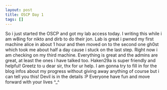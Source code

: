 ```yaml
---
layout: post
title: OSCP Day 1
tags: []
---
```

So i just started the OSCP and got my lab access today. I writing this while i am w8ing for nikto and dirb to do their jon. Lab is great i pwned my first machine alice in about 1 hour and then moved on to the second one gh0st which took me about half a day cause i stuck on the last step. Right now i am checking on my third machine. Everything is great and the admins are great, at least the ones i have talked too. Haken29a is super friendly and helpful! Greetz to u dear sir, thx for ur help. I am gonna try to fill in for the blog infos about my progress without giving away anything of course but i can tell you this! Devil is in the details :P 
Everyone have fun and move forward with your lives ^_^
